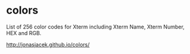 # colors
List of 256 color codes for Xterm including Xterm Name, Xterm Number, HEX and RGB.

http://jonasjacek.github.io/colors/
